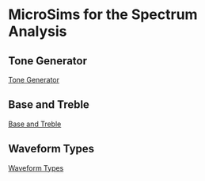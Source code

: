 # MicroSims for the Spectrum Analysis

## Tone Generator

[Tone Generator](./tone-generator/index.md)

## Base and Treble

[Base and Treble](./base-and-treble/index.md)

## Waveform Types

[Waveform Types](./waveform-types/index.md)

